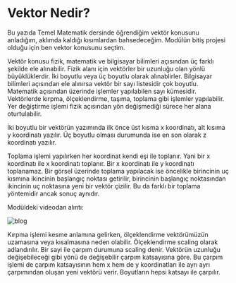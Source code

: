 # Vektor Nedir?

Bu yazıda Temel Matematik dersinde öğrendiğim vektör konusunu anladığım, aklımda kaldığı kısımlardan bahsedeceğim. Modülün bitiş projesi olduğu için ben vektor konusunu seçtim.

Vektör konusu fizik, matematik ve bilgisayar bilimleri açısından üç farklı şekilde ele alınabilir. Fizik alanı için vektörler bir uzunluğu olan yönlü büyüklüklerdir. İki boyutlu veya üç boyutlu olarak alınablirler. Bilgisayar bilimleri açısından ele alınırsa vektör bir sayı listesidir çok boyutlu. Matematik açısından üzerinde işlemler yapılabilen sayı kümesidir.
Vektörlerde kırpma, ölçeklendirme, taşıma, toplama gibi işlemler yapılabilir. Yer değiştirme işlemi fizik açısından yön değişmediği sürece her alana oturtulabilir. 

İki boyutlu bir vektörün yazımında ilk önce üst kısma x koordinatı, alt kısıma y koordinatı yazılır. Üç boyutlu olması durumunda ise en son olarak z koordinatı yazılır.

Toplama işlemi yapılırken her koordinat kendi eşi ile toplanır. Yani bir x koordinatı ile x koordinatı toplanır. Bir x koordinatı ile y koordinatı toplanamaz. Bir görsel üzerinde toplama yapılacak ise öncelikle birincinin uç kısmına ikincinin başlangıç noktası getirilir, birincinin başlangıç noktasından ikincinin uç noktasına yeni bir vektör çizilir. Bu da farklı bir toplama yöntemidir ancak sonuç aynıdır.

Modüldeki videodan alıntı: 

![blog](https://user-images.githubusercontent.com/66912242/184841782-ab95c13a-b667-4d3f-bf14-744a52077c13.PNG)

Kırpma işlemi kesme anlamına gelirken, ölçeklendirme vektörümüzün uzamasına veya kısalmasına neden olabilir. Ölçeklendirme scaling olarak adlandırılır. Bir sayi ile çarpım durumuna scaling denir. Vektörün uzunluğu değişebileceği gibi yönü de değişebilir çarpım katsayısına göre. Bu çarpım işlemi de çarpım katsayısının hem x hem de y koordinatları ile ayrı ayrı çarpımından oluşan yeni vektörü verir. Boyutların hepsi katsayı ile çarpılır.
